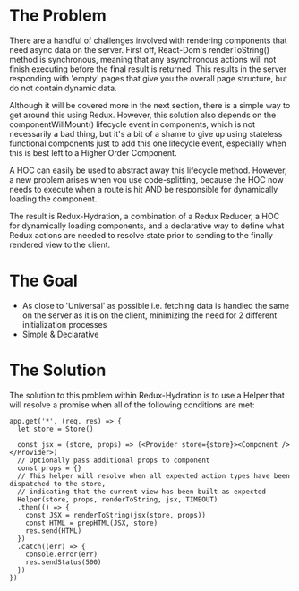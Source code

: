 # The Problem
There are a handful of challenges involved with rendering components that need async data on the server. First off, React-Dom's renderToString() method is synchronous, meaning that any asynchronous actions will not finish executing before the final result is returned. This results in the server responding with 'empty' pages that give you the overall page structure, but do not contain dynamic data.

Although it will be covered more in the next section, there is a simple way to get around this using Redux. However, this solution also depends on the componentWillMount() lifecycle event in components, which is not necessarily a bad thing, but it's a bit of a shame to give up using stateless functional components just to add this one lifecycle event, especially when this is best left to a Higher Order Component.

A HOC can easily be used to abstract away this lifecycle method. However, a new problem arises when you use code-splitting, because the HOC now needs to execute when a route is hit AND be responsible for dynamically loading the component.

The result is Redux-Hydration, a combination of a Redux Reducer, a HOC for dynamically loading components, and a declarative way to define what Redux actions are needed to resolve state prior to sending to the finally rendered view to the client.

# The Goal
- As close to 'Universal' as possible i.e. fetching data is handled the same on the server as it is on the client, minimizing the need for 2 different initialization processes
- Simple & Declarative

# The Solution
The solution to this problem within Redux-Hydration is to use a Helper that will resolve a
promise when all of the following conditions are met:
```
app.get('*', (req, res) => {
  let store = Store()

  const jsx = (store, props) => (<Provider store={store}><Component /></Provider>)
  // Optionally pass additional props to component
  const props = {}
  // This helper will resolve when all expected action types have been dispatched to the store,
  // indicating that the current view has been built as expected
  Helper(store, props, renderToString, jsx, TIMEOUT)
  .then(() => {
    const JSX = renderToString(jsx(store, props))
    const HTML = prepHTML(JSX, store)
    res.send(HTML)
  })
  .catch((err) => {
    console.error(err)
    res.sendStatus(500)
  })
})
```

